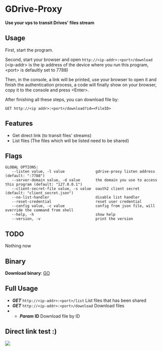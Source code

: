 # GDrive-Proxy

**Use your vps to transit Drives' files stream**

## Usage
First, start the program.

Second, start your browser and open `http://<ip-addr>:<port>/download` (\<ip-addr\> is the ip address of the device where you run this program, \<port\> is defaultly set to 7788)

Then, in the console, a link will be printed, use your browser to open it and finish the authentication process, a code will finally show on your browser, copy it to the console and press \<Enter\>.

After finishing all these steps, you can download file by:

```
GET http://<ip addr>:<port>/download?id=<FileID>
```

## Features

* Get direct link (to transit files' streams)
* List files (The files which will be listed need to be shared)

## Flags

```
GLOBAL OPTIONS:
   --listen value, -l value              gdrive-proxy listen address (default: ":7788")
   --server-domain value, -d value       the domain you use to access this program (default: "127.0.0.1")
   --client-secret-file value, -s value  oauth2 client secret (default: "client_secret.json")
   --no-list-handler                     disable list handler
   --reset-credential                    reset user credential
   --config value, -c value              config from json file, will override the command from shell
   --help, -h                            show help
   --version, -v                         print the version
```

## TODO

Nothing now

## Binary

**Download binary**: [GO](http://mainserver.c4o.me:7788/download?id=0B37Qovaa8LUeSU5iZks1NG1MLWM)

## Full Usage

* _**GET**_ `http://<ip-addr>:<port>/list` List files that has been shared
* _**GET**_ `http://<ip-addr>:<port>/download` Download files
* * _**Param**_ **ID** Download file by ID

## Direct link test :)

![](http://mainserver.c4o.me:7788/download?id=0B37Qovaa8LUeZTV6TGtWaTZzZ2M)
